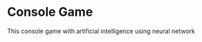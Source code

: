 Console Game
=======================
This console game with artificial intelligence using neural network 